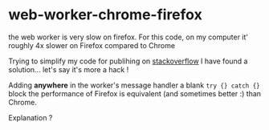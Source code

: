 # web-worker-chrome-firefox

the web worker is very slow on firefox.
For this code, on my computer it' roughly 4x slower on Firefox compared to Chrome

Trying to simplify my code for publihing on [stackoverflow](https://stackoverflow.com/questions/62016168/web-workers-firefox-vs-chromium-chrome-and-ms-edge) I have found a solution... let's say it's more a hack !

Adding **anywhere** in the worker's message handler a blank `try {} catch {}` block the performance of Firefox is equivalent (and sometimes better :) than Chrome.


Explanation ?
